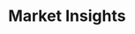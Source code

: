 ---
layout: "layouts/blog.njk"
title: "Market Insights"
des: "Discover how luxury home builders are streamlining operations, reducing costs, and improving efficiency through strategic automation and process optimization."
pagination:
  data: collections.marketInsightPosts
  size: 6
  alias: posts
permalink: "/blog/market-insights/{% if pagination.pageNumber > 0 %}page-{{ pagination.pageNumber + 1 }}/{% endif %}"
---